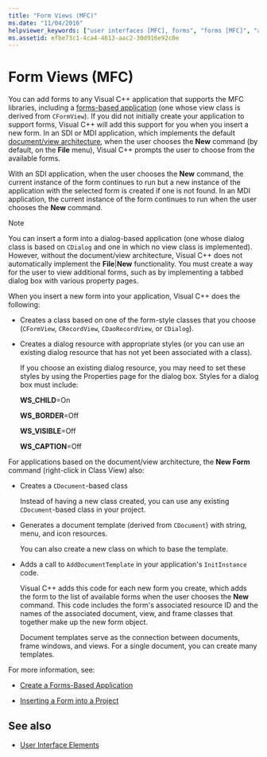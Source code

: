 ```yaml
---
title: "Form Views (MFC)"
ms.date: "11/04/2016"
helpviewer_keywords: ["user interfaces [MFC], forms", "forms [MFC]", "applications [MFC], forms-based", "forms-based applications [MFC]", "forms [MFC], adding to applications"]
ms.assetid: efbe73c1-4ca4-4613-aac2-30d916e92c0e
---
```

# Form Views (MFC)

You can add forms to any Visual C++ application that supports the MFC libraries, including a [forms-based application](../mfc/reference/creating-a-forms-based-mfc-application.md) (one whose view class is derived from `CFormView`). If you did not initially create your application to support forms, Visual C++ will add this support for you when you insert a new form. In an SDI or MDI application, which implements the default [document/view architecture](../mfc/document-view-architecture.md), when the user chooses the **New** command (by default, on the **File** menu), Visual C++ prompts the user to choose from the available forms.

With an SDI application, when the user chooses the **New** command, the current instance of the form continues to run but a new instance of the application with the selected form is created if one is not found. In an MDI application, the current instance of the form continues to run when the user chooses the **New** command.

> [!NOTE]
>  You can insert a form into a dialog-based application (one whose dialog class is based on `CDialog` and one in which no view class is implemented). However, without the document/view architecture, Visual C++ does not automatically implement the **File**&#124;**New** functionality. You must create a way for the user to view additional forms, such as by implementing a tabbed dialog box with various property pages.

When you insert a new form into your application, Visual C++ does the following:

- Creates a class based on one of the form-style classes that you choose (`CFormView`, `CRecordView`, `CDaoRecordView`, or `CDialog`).

- Creates a dialog resource with appropriate styles (or you can use an existing dialog resource that has not yet been associated with a class).

   If you choose an existing dialog resource, you may need to set these styles by using the Properties page for the dialog box. Styles for a dialog box must include:

     **WS_CHILD**=On

     **WS_BORDER**=Off

     **WS_VISIBLE**=Off

     **WS_CAPTION**=Off

For applications based on the document/view architecture, the **New Form** command (right-click in Class View) also:

- Creates a `CDocument`-based class

   Instead of having a new class created, you can use any existing `CDocument`-based class in your project.

- Generates a document template (derived from `CDocument`) with string, menu, and icon resources.

   You can also create a new class on which to base the template.

- Adds a call to `AddDocumentTemplate` in your application's `InitInstance` code.

   Visual C++ adds this code for each new form you create, which adds the form to the list of available forms when the user chooses the **New** command. This code includes the form's associated resource ID and the names of the associated document, view, and frame classes that together make up the new form object.

   Document templates serve as the connection between documents, frame windows, and views. For a single document, you can create many templates.

For more information, see:

- [Create a Forms-Based Application](../mfc/reference/creating-a-forms-based-mfc-application.md)

- [Inserting a Form into a Project](../mfc/inserting-a-form-into-a-project.md)

## See also

- [User Interface Elements](../mfc/user-interface-elements-mfc.md)
